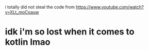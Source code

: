 i totally did not steal the code from https://www.youtube.com/watch?v=XLt_moCoauw

# idk i'm so lost when it comes to kotlin lmao
